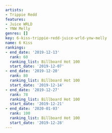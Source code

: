```yaml
---
artists:
- Trippie Redd
features:
- Juice WRLD
- YNW Melly
genres: []
key: 6-kiss-trippie-redd-juice-wrld-ynw-melly
name: 6 Kiss
rankings:
- end_date: '2019-12-13'
  rank: 60
  ranking_list: Billboard Hot 100
  start_date: '2019-12-07'
- end_date: '2019-12-20'
  rank: 80
  ranking_list: Billboard Hot 100
  start_date: '2019-12-14'
- end_date: '2019-12-27'
  rank: 78
  ranking_list: Billboard Hot 100
  start_date: '2019-12-21'
- end_date: '2020-01-03'
  rank: 100
  ranking_list: Billboard Hot 100
  start_date: '2019-12-28'
---
```


